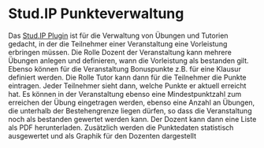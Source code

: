 Stud.IP Punkteverwaltung
========================

Das [Stud.IP Plugin](http://www.studip.de) ist für die Verwaltung von Übungen und Tutorien gedacht, in der die Teilnehmer einer Veranstaltung
eine Vorleistung erbringen müssen. Die Rolle Dozent der Veranstaltung kann mehrere Übungen anlegen und definieren, wann die Vorleistung als
bestanden gilt. Ebenso können für die Veranstaltung Bonuspunkte z.B. für eine Klausur definiert werden. Die Rolle Tutor kann dann für die
Teilnehmer die Punkte eintragen. Jeder Teilnehmer sieht dann, welche Punkte er aktuell erreicht hat. Es können in der Veranstaltung
ebenso eine Mindestpunktzahl zum erreichen der Übung eingetragen werden, ebenso eine Anzahl an Übungen, die unterhalb der Bestehengrenze
liegen dürfen, so dass die Veranstaltung noch als bestanden gewertet werden kann. Der Dozent kann dann eine Liste als PDF herunterladen.
Zusätzlich werden die Punktedaten statistisch ausgewertet und als Graphik für den Dozenten dargestellt
